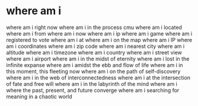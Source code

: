 # where am i 

where am i right now 
where am i in the process cmu
where am i located
where am i from
where am i now
where am i ip
where am i game
where am i registered to vote
where am i at
where am i on the map
where am i IP
where am i coordinates
where am i zip code
where am i nearest city
where am i altitude
where am i timezone
where am i country
where am i street view
where am i airport
where am i in the midst of eternity
where am i lost in the infinite expanse
where am i amidst the ebb and flow of life
where am i in this moment, this fleeting now
where am i on the path of self-discovery
where am i in the web of interconnectedness
where am i at the intersection of fate and free will
where am i in the labyrinth of the mind
where am i where the past, present, and future converge
where am i searching for meaning in a chaotic world